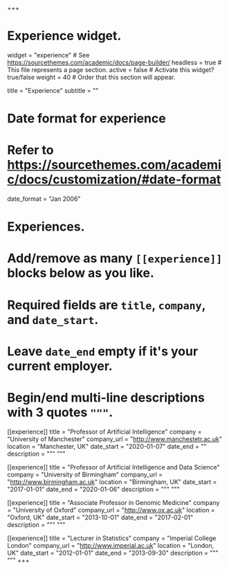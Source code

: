 +++
# Experience widget.
widget = "experience"  # See https://sourcethemes.com/academic/docs/page-builder/
headless = true  # This file represents a page section.
active = false  # Activate this widget? true/false
weight = 40  # Order that this section will appear.

title = "Experience"
subtitle = ""

# Date format for experience
#   Refer to https://sourcethemes.com/academic/docs/customization/#date-format
date_format = "Jan 2006"

# Experiences.
#   Add/remove as many `[[experience]]` blocks below as you like.
#   Required fields are `title`, `company`, and `date_start`.
#   Leave `date_end` empty if it's your current employer.
#   Begin/end multi-line descriptions with 3 quotes `"""`.
[[experience]]
  title = "Professor of Artificial Intelligence"
  company = "University of Manchester"
  company_url = "http://www.manchestetr.ac.uk"
  location = "Manchester, UK"
  date_start = "2020-01-07"
  date_end = ""
  description = """  """
  
[[experience]]
  title = "Professor of Artificial Intelligence and Data Science"
  company = "University of Birmingham"
  company_url = "http://www.birmingham.ac.uk"
  location = "Birmingham, UK"
  date_start = "2017-01-01"
  date_end = "2020-01-06"
  description = """  """

[[experience]]
  title = "Associate Professor in Genomic Medicine"
  company = "University of Oxford"
  company_url = "http://www.ox.ac.uk"
  location = "Oxford, UK"
  date_start = "2013-10-01"
  date_end = "2017-02-01"
  description = """  """
 
 [[experience]]
  title = "Lecturer in Statistics"
  company = "Imperial College London"
  company_url = "http://www.imperial.ac.uk"
  location = "London, UK"
  date_start = "2012-01-01"
  date_end = "2013-09-30"
  description = """ """
+++

